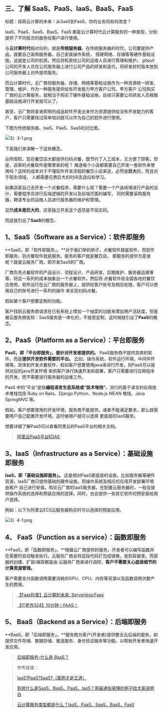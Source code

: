 ## 三、了解 SaaS、PaaS、IaaS、BaaS、FaaS

标题：探索云计算的未来：从SaaS到FaaS，你的业务将如何改变？

IaaS、PaaS、SaaS、BaaS、FaaS 都是云计算时代云计算服务的一种类型，分别提供了不同层次的服务给客户进行使用。

与**云计算时代**相对应的，就是**传统服务器**。在传统服务器的时代，公司要提供产品，就要自己采购服务器，自己安装操作系统，
搭建网络、存储等等硬件基础设施，这就是公司的机房。然后将机房给公司的运维人员进行管理和维护。
gitpull
公司的开发人员在公司服务器上进行公司产品的研发和迭代，将研发好的版本放到公司服务器上对外提供服务。

而云计算时代，云厂商将服务器、存储、网络等基础设施作为一种资源统一研发、管理、维护，作为一种服务提供给有开发能力甲方客户公司，甲方客户
公司购买厂商的云计算服务，就相当于购买了硬件基础设施，后续只需要公司研发人员根据基础设施进行开发就可以了。

甚至，云厂商将拿来即用的成品软件开发出来作为资源提供给没有开发能力的客户，客户只需要经过简单培训就可以作为自己的软件进行使用。

下图为传统服务器、IaaS、PaaS、SaaS的对比图。

![3）3-1.png](pictures/3）3-1.png)

下面我们来讲解一下这些概念。

众所周知，现在餐饮店大都提供扫码点餐，既节约了人工成本，又方便了顾客。但是，店家的点餐软件是哪里来的呢？
难道每个小店都需要自己开发一套软件来使用吗？这样的成本对于不懂软件开发流程的餐饮小店来说，必然是**巨大**的，而且对于陌生领域，
人都需要花费巨大的时间去适应和学习。

如果店家自己去开发一个点餐程序，需要什么呢？需要一个产品经理进行产品的设计，需要程序员进行后端逻辑的开发以及前端页面的编写，
同时需要采购服务器，聘请专业的运维人员进行服务器的维护和管理。

显然**成本是巨大的**，店家独立开发这个选项是不现实的。

而这就引出了**SaaS**的概念。

## 1、SaaS（Software as a Service）：软件即服务

**SaaS，即「软件即服务」。**对于我们举的例子，点餐软件就是软件，而软件即服务，则点餐软件就是服务。服务的客户就是餐饮店，
那服务的提供方是谁呢？就是云服务厂商，即开发SaaS的厂商。

厂商负责点餐软件的产品设计、流程设计、产品研发、后期维护、服务器运维等等，将这一系列的成本抽象出一个点餐软件，然后将
点餐软件给全国各地的餐饮店使用，软件运行在云厂商的服务器上，提供给客户账号及相应权限，客户可以使用自己的账号进行一系列的操作
来实现扫码点餐。

假如某个客户想要定制的功能。

客户找到云服务商请求在已有系统上增加一个抽奖的功能来增加用户活跃度，但是被云服务商告知：SaaS服务是一体化的，不接受定制，这时候就引出了**PaaS**的概念。

## 2、PaaS（Platform as a Service）：平台即服务

**PaaS，即「平台即服务」，是针对开发者提供的。** PaaS服务商不提供具体的软件，而是**提供开发软件需要的平台。**
比如，操作系统，软件运行环境，中间件环境等。具体到开发点餐软件，假如客户想要使用java来进行开发，则PaaS可以提供对应的java开发环境
来供客户进行快速开发和部署，客户只需要进行应用程序的开发，而不需要进行服务器的运维工作。

PaaS 中的“平台”是指**编程语言生态系统或“技术堆栈”**。流行的基于语言的应用技术堆栈包括 Ruby on Rails、Django Python、Node.js
MEAN 堆栈、Java SpringMVC 等。

假如，客户想要使用的开发环境，服务商不能提供，或者不能满足要求，那么就需要用户自己配置开发环境，这时候用户就可以选择
更底层的IaaS服务。

想要详细了解PaaS可以查看阿里云的PaaS平台的相关文档。

> [阿里云PaaS平台EDAS](https://help.aliyun.com/zh/edas/product-overview/what-is-edas?spm=a2c4g.11186623.0.0.6e656f73xGEHkC "阿里云PaaS平台EDAS")

## 3、IaaS（Infrastructure as a Service）：基础设施即服务

**IaaS，即「基础设施即服务」。** 这是相对PaaS更底层的设施，比如服务器等硬件资源。IaaS厂商只提供基础的硬件设施，而操作系统及相应的应用开发部署环境由客户
自己进行安装。购买云厂商的IaaS服务器，在配置云服务器时，一般会提供操作系统的选择和预装应用的选择。同时，也会提供一些其它软件的预安装给用户选择。

例如：以下为阿里云ECS云服务器购买时可以选择的预装应用。

![3）4-1.png](pictures/3）4-1.png)

## 4、 FaaS（Function as a service）：函数即服务

**FaaS，即「函数即服务」。**根据云厂商提供的服务，开发者可以编写函数并在需要时自动触发执行。云服务厂商会将这段代码打包成镜像，放到容器里。而容器的创建、扩容/缩容都是由
云服务厂商来进行调控，**客户不需要关心底层细节的计算资源管理。**

客户需要支付函数调用需要消耗的GPU、CPU、内存等资源以及函数调用次数产生的费用。


> [【Faas科普】云计算的未来: Serverless/Faas](https://www.bilibili.com/video/BV1z4411X7p3/?spm_id_from=..search-card.all.click&vd_source=603d9e002e0dafb8d5bdd63d12223dcd "【Faas科普】云计算的未来: Serverless/Faas")
>
> [【IT老齐324】10分钟！FAAS！](https://www.bilibili.com/video/BV1tg4y1u7DR/?spm_id_from=..search-card.all.click&vd_source=603d9e002e0dafb8d5bdd63d12223dcd "【IT老齐324】10分钟！FAAS！")
>

## 5、 BaaS（Backend as a Service）：后端即服务

**BaaS，即「后端即服务」。**服务商为客户(开发者)提供整合云后端的服务，如提供文件存储、数据存储、推送服务、身份验证服务等功能，以帮助开发者快速开发应用。

> [后端即服务-什么是 BaaS？](https://blog.back4app.com/zh/%E5%90%8E%E7%AB%AF%E5%8D%B3%E6%9C%8D%E5%8A%A1-%E4%BB%80%E4%B9%88%E6%98%AF-baas/ "后端即服务-什么是 BaaS？")


> 参考链接：
>
> [IaaS?PaaS?SaaS?（案例才是王道）](https://zhuanlan.zhihu.com/p/368238975 "IaaS?PaaS?SaaS?（案例才是王道）")
>
> [到底什么是SaaS、BaaS、PaaS、IaaS？用最通俗易懂的例子给大家讲明白](https://www.bilibili.com/video/BV15N4y1777F/?spm_id_from=..search-card.all.click&vd_source=603d9e002e0dafb8d5bdd63d12223dcd "到底什么是SaaS、BaaS、PaaS、IaaS？用最通俗易懂的例子给大家讲明白")
>
> [云计算服务类型都是什么？IaaS、PaaS、SaaS、BaaS、FaaS ](https://blog.csdn.net/Nicker_/article/details/110876675 "云计算服务类型都是什么？IaaS、PaaS、SaaS、BaaS、FaaS")
>